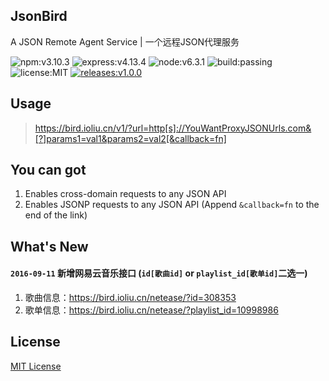 ## JsonBird
A JSON Remote Agent Service | 一个远程JSON代理服务

![npm:v3.10.3](https://img.shields.io/badge/npm-v3.10.3-blue.svg)
![express:v4.13.4](https://img.shields.io/badge/express-v4.13.4-blue.svg)
![node:v6.3.1](https://img.shields.io/badge/node-v6.3.1-blue.svg)
![build:passing](https://img.shields.io/badge/build-passing-green.svg)
![license:MIT](https://img.shields.io/badge/license-MIT-green.svg)
[![releases:v1.0.0](https://img.shields.io/badge/releases-v1.0.0-blue.svg)](https://github.com/xCss/JsonBird/releases)


## Usage
> https://bird.ioliu.cn/v1/?url=http[s]://YouWantProxyJSONUrls.com&[?]params1=val1&params2=val2[&callback=fn]

## You can got
1. Enables cross-domain requests to any JSON API
2. Enables JSONP requests to any JSON API (Append `&callback=fn` to the end of the link)

## What's New
#### `2016-09-11`  新增网易云音乐接口 (`id[歌曲id]` or `playlist_id[歌单id]`二选一)  
1. 歌曲信息：https://bird.ioliu.cn/netease/?id=308353   
2. 歌单信息：https://bird.ioliu.cn/netease/?playlist_id=10998986   

## License

[MIT License](/License)
